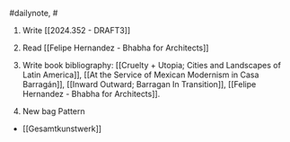 #dailynote, #

1. Write [[2024.352 - DRAFT3]]
2. Read [[Felipe Hernandez - Bhabha for Architects]]
3. Write book bibliography: [[Cruelty + Utopia; Cities and Landscapes of Latin America]], [[At the Service of Mexican Modernism in Casa Barragán]], [[Inward Outward; Barragan In Transition]], [[Felipe Hernandez - Bhabha for Architects]].

1. New bag Pattern

- [[Gesamtkunstwerk]]
